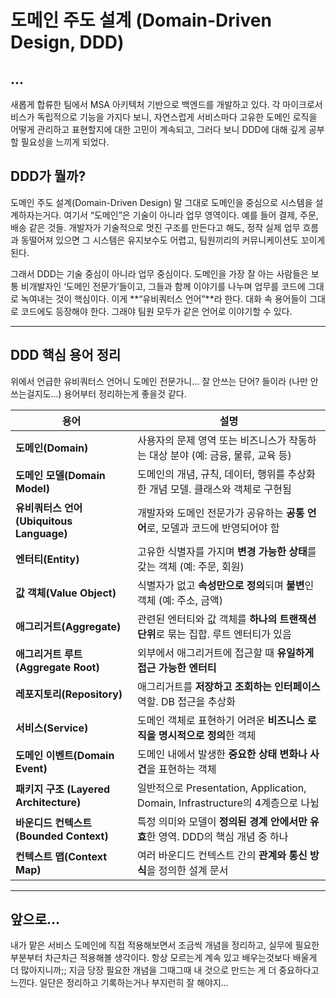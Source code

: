 
# 도메인 주도 설계 (Domain-Driven Design, DDD)

##  ...

새롭게 합류한 팀에서 MSA 아키텍처 기반으로 백엔드를 개발하고 있다. 각 마이크로서비스가 독립적으로 기능을 가지다 보니, 자연스럽게 서비스마다 고유한 도메인 로직을 어떻게 관리하고 표현할지에 대한 고민이 계속되고, 그러다 보니 DDD에 대해 깊게 공부 할 필요성을 느끼게 되었다.

## DDD가 뭘까?

도메인 주도 설계(Domain-Driven Design) 말 그대로 도메인을 중심으로 시스템을 설계하자는거다.
여기서 “도메인”은 기술이 아니라 업무 영역이다. 예를 들어 결제, 주문, 배송 같은 것들. 개발자가 기술적으로 멋진 구조를 만든다고 해도, 정작 실제 업무 흐름과 동떨어져 있으면 그 시스템은 유지보수도 어렵고, 팀원끼리의 커뮤니케이션도 꼬이게 된다.

그래서 DDD는 기술 중심이 아니라 업무 중심이다.
도메인을 가장 잘 아는 사람들은 보통 비개발자인 ‘도메인 전문가’들이고, 그들과 함께 이야기를 나누며 업무를 코드에 그대로 녹여내는 것이 핵심이다. 이게 **“유비쿼터스 언어”**라 한다. 대화 속 용어들이 그대로 코드에도 등장해야 한다. 그래야 팀원 모두가 같은 언어로 이야기할 수 있다.

---

## DDD 핵심 용어 정리

위에서 언급한 유비쿼터스 언어니 도메인 전문가니... 잘 안쓰는 단어? 들이라 (나만 안쓰는걸지도...) 용어부터 정리하는게 좋을것 같다.


| 용어 | 설명 |
|------|------|
| **도메인(Domain)** | 사용자의 문제 영역 또는 비즈니스가 작동하는 대상 분야 (예: 금융, 물류, 교육 등) |
| **도메인 모델(Domain Model)** | 도메인의 개념, 규칙, 데이터, 행위를 추상화한 개념 모델. 클래스와 객체로 구현됨 |
| **유비쿼터스 언어(Ubiquitous Language)** | 개발자와 도메인 전문가가 공유하는 **공통 언어**로, 모델과 코드에 반영되어야 함 |
| **엔터티(Entity)** | 고유한 식별자를 가지며 **변경 가능한 상태**를 갖는 객체 (예: 주문, 회원) |
| **값 객체(Value Object)** | 식별자가 없고 **속성만으로 정의**되며 **불변**인 객체 (예: 주소, 금액) |
| **애그리거트(Aggregate)** | 관련된 엔터티와 값 객체를 **하나의 트랜잭션 단위**로 묶는 집합. 루트 엔터티가 있음 |
| **애그리거트 루트(Aggregate Root)** | 외부에서 애그리거트에 접근할 때 **유일하게 접근 가능한 엔터티** |
| **레포지토리(Repository)** | 애그리거트를 **저장하고 조회하는 인터페이스** 역할. DB 접근을 추상화 |
| **서비스(Service)** | 도메인 객체로 표현하기 어려운 **비즈니스 로직을 명시적으로 정의**한 객체 |
| **도메인 이벤트(Domain Event)** | 도메인 내에서 발생한 **중요한 상태 변화나 사건**을 표현하는 객체 |
| **패키지 구조 (Layered Architecture)** | 일반적으로 Presentation, Application, Domain, Infrastructure의 4계층으로 나뉨 |
| **바운디드 컨텍스트(Bounded Context)** | 특정 의미와 모델이 **정의된 경계 안에서만 유효**한 영역. DDD의 핵심 개념 중 하나 |
| **컨텍스트 맵(Context Map)** | 여러 바운디드 컨텍스트 간의 **관계와 통신 방식**을 정의한 설계 문서 |

---

## 앞으로...

내가 맡은 서비스 도메인에 직접 적용해보면서 조금씩 개념을 정리하고, 실무에 필요한 부분부터 차근차근 적용해볼 생각이다.
 항상 모르는게 계속 있고 배우는것보다 배울게 더 많아지니까;; 지금 당장 필요한 개념을 그때그때 내 것으로 만드는 게 더 중요하다고 느낀다.
일단은 정리하고 기록하는거나 부지런히 잘 해야지...
